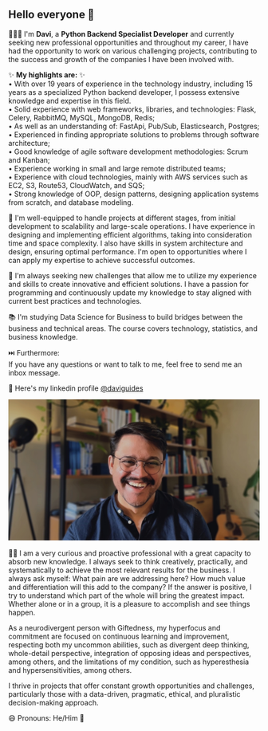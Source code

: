 ## Hello everyone 👋

👨🏾‍💻 I'm **Davi**, a **Python Backend Specialist Developer** and currently seeking new professional opportunities and throughout my career, I have had the opportunity to work on various challenging projects, contributing to the success and growth of the companies I have been involved with.

✨ **My highlights are:** ✨ \
• With over 19 years of experience in the technology industry, including 15 years as a specialized Python backend developer, I possess extensive knowledge and expertise in this field.\
• Solid experience with web frameworks, libraries, and technologies: Flask, Celery, RabbitMQ, MySQL, MongoDB, Redis;\
• As well as an understanding of: FastApi, Pub/Sub, Elasticsearch, Postgres;\
• Experienced in finding appropriate solutions to problems through software architecture;\
• Good knowledge of agile software development methodologies: Scrum and Kanban;\
• Experience working in small and large remote distributed teams;\
• Experience with cloud technologies, mainly with AWS services such as EC2, S3, Route53, CloudWatch, and SQS;\
• Strong knowledge of OOP, design patterns, designing application systems from scratch, and database modeling.

🔭 I'm well-equipped to handle projects at different stages, from initial development to scalability and large-scale operations. I have experience in designing and implementing efficient algorithms, taking into consideration time and space complexity. I also have skills in system architecture and design, ensuring optimal performance. I'm open to opportunities where I can apply my expertise to achieve successful outcomes.

🌟 I'm always seeking new challenges that allow me to utilize my experience and skills to create innovative and efficient solutions. I have a passion for programming and continuously update my knowledge to stay aligned with current best practices and technologies.

📚 I'm studying Data Science for Business to build bridges between the business and technical areas. The course covers technology, statistics, and business knowledge.

⏭️ Furthermore: \
If you have any questions or want to talk to me, feel free to send me an inbox message. 
 
💬 Here's my linkedin profile [@daviguides](https://www.linkedin.com/in/daviguides/)

 ![cover.jpg](cover.jpg)

👨‍💻 I am a very curious and proactive professional with a great capacity to absorb new knowledge. I always seek to think creatively, practically, and systematically to achieve the most relevant results for the business. I always ask myself: What pain are we addressing here? How much value and differentiation will this add to the company? If the answer is positive, I try to understand which part of the whole will bring the greatest impact. Whether alone or in a group, it is a pleasure to accomplish and see things happen.

As a neurodivergent person with Giftedness, my hyperfocus and commitment are focused on continuous learning and improvement, respecting both my uncommon abilities, such as divergent deep thinking, whole-detail perspective, integration of opposing ideas and perspectives, among others, and the limitations of my condition, such as hyperesthesia and hypersensitivities, among others.

I thrive in projects that offer constant growth opportunities and challenges, particularly those with a data-driven, pragmatic, ethical, and pluralistic decision-making approach.

😄 Pronouns: He/Him 🌈

<!--
**daviguides/daviguides** is a ✨ _special_ ✨ repository because its `README.md` (this file) appears on your GitHub profile.

Here are some ideas to get you started:

- 🔭 I’m currently working on ...
- 🌱 I’m currently learning ...
- 👯 I’m looking to collaborate on ...
- 🤔 I’m looking for help with ...
- 💬 Ask me about ...
- 📫 How to reach me: ...
- 😄 Pronouns: ...
- ⚡ Fun fact: ...
-->
